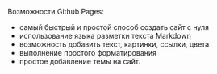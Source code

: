 Возможности Github Pages:
- самый быстрый и простой способ создать сайт с нуля
- использование языка разметки текста Markdown
- возможность добавить текст, картинки, ссылки, цвета
- выполнение простого форматирования
- простое добавление темы на сайт.
